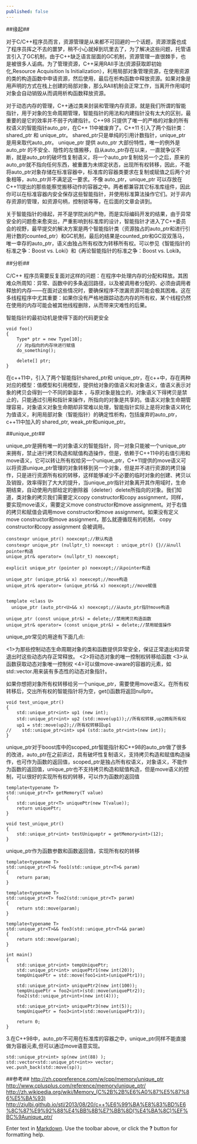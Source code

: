 ```yaml
---
published: false
---
```


##缘起##

对于C/C++程序员而言，资源管理是从来都不可回避的一个话题，资源泄露也成了程序员挥之不去的噩梦，稍不小心就掉到坑里去了，为了解决这些问题，托管语言引入了GC机制，由于C++缺乏语言层面的GC机制，资源管理一直很棘手，也是被很多人诟病。为了管理资源，C++采用RAII手法(资源获取即初始化,Resource Acquisition Is Initialization），利用局部对象管理资源，在使用资源的类的构造函数中申请资源，然后使用，最后在析构函数中释放资源。如果对象是用声明的方式在栈上创建的局部对象，那么RAII机制会正常工作，当离开作用域时对象会自动销毁从而调用析构函数释放资源。

对于动态内存的管理，C++通过类来封装和管理内存资源，就是我们所谓的智能指针，用于对象的生命周期管理，智能指针的用法和内建指针没有太大的区别，最重要的是它的效率并不弱于内建指针。C++98 只提供了唯一的严格的对象的所有权语义的智能指针auto_ptr，在C++ 11中被废弃了。C++11  引入了两个指针类： shared_ptr 和 unique_ptr。 shared_ptr只是单纯的引用计数指针，unique_ptr 是用来取代auto_ptr。 unique_ptr 提供 auto_ptr 大部份特性，唯一的例外是 auto_ptr 的不安全、隐性的左值搬移，自从auto_ptr存在以来，一直就争议不断，就是auto_ptr的破坏性复制语义，将一个auto_ptr复制给另一个之后，原来的auto_ptr就不指向任何东西，被重置为未绑定状态，出现所有权转移，因此，不能将auto_ptr对象存储在标准容器中，标准库的容器类要求在复制或赋值之后两个对象相等，auto_ptr并不满足这一要求。不像 auto_ptr，unique_ptr 可以存放在 C++11提出的那些能察觉搬移动作的容器之中。两者都兼容其它标准库组件，因此你可以在标准容器内安全保存这些智能指针，并使用标准算法操作它们。对于非内存资源的管理，如资源句柄，控制锁等等，在后面的文章会讲到。

 关于智能指针的缘起，并不是学院派的产物，而是实际编码开发的结果，由于异常安全的问题愈来愈突出，严重影响到标准库的设计，智能指针才进入了C++委员会的视野，最早提交的解决方案是两个智能指针类（资源独占的auto_ptr和进行引用计数的counted_ptr）和GC机制，最后的结果是counted_ptr和GC双双落马，唯一幸存的auto_ptr，语义由独占所有权改为转移所有权。可以参见《智能指针的标准之争：Boost vs. Loki》和《再论智能指针的标准之争：Boost vs. Loki》。

##分析##

 
C/C++ 程序员需要反复面对这样的问题：在程序中处理内存的分配和释放。其困难众所周知：异常、函数中的多条返回路径，以及被调用者分配的、必须由调用者释放的内存——在面对这些情况时，要确保程序不泄漏资源可能会极其困难。这在多线程程序中尤其重要：如果你没有严格地跟踪动态内存的所有权，某个线程仍然在使用的内存可能会被其他线程删除，从而带来灾难性的后果。

智能指针的最初动机是使得下面的代码更安全

    void foo()
    {
        Type* ptr = new Type[10];
        // 对p指向的内存块进行赋值
        do_something();
    
        delete[] ptr;
    }

在c++11中，引入了两个智能指针shared_ptr和 unique_ptr，在c++中，存在两种对应的模型：值模型和引用模型，提供给对象的值语义和对象语义，值语义表示对象的拷贝会得到一个不同的新副本 ，与原对象是独立的，对象语义下得拷贝是禁止的，只能通过引用和指针来操作，所指向的对象是共享的。值语义对象生命期管理容易，对象语义对象生命期却非常难以处理，智能指针实际上是将对象语义转化为值语义，利用局部对象（智能指针）的确定性析构，包括废弃的auto_ptr，c++11中加入的 shared_ptr,  weak_ptr和unique_ptr。

##unique_ptr##

unique_ptr是拥有唯一的对象语义的智能指针，同一对象只能被一个unique_ptr来拥有，禁止进行拷贝构造和赋值构造操作，但是，依赖于C++11中的右值引用和move语义，它可以转让所有权给另一个unique_ptr，C++11提供的move语义可以将资源unique_ptr管理的对象转移到另一个对象，但是并不进行资源的拷贝操作，只是进行资源所有权的转移，这样能够减少不必要的临时对象的创建、拷贝以及销毁，效率得到了大大的提升，当unique_ptr指针对象离开其作用域时，生命期结束，自动使用内部给定的删除器（deleter）delete所指向的对象。我们知道，类对象的拷贝我们需要定义copy constructor和copy assignment，同样，要实现move语义，需要定义move constructor和move assignment。对于右值的拷贝和赋值会调用move constructor和move assignment。如果没有定义move constructor和move assignment，那么就遵循现有的机制， copy constructor和copy assignment 会被调用。

    constexpr unique_ptr() noexcept;//默认构造
    constexpr unique_ptr (nullptr_t) noexcept : unique_ptr() {}//从null pointer构造
    unique_ptr& operator= (nullptr_t) noexcept;
    
    explicit unique_ptr (pointer p) noexcept;//从pointer构造
    
    unique_ptr (unique_ptr&& x) noexcept;//move构造
    unique_ptr& operator= (unique_ptr&& x) noexcept;//move赋值
    
    
    template <class U>
      unique_ptr (auto_ptr<U>&& x) noexcept;//从auto_ptr指针move构造
    
    unique_ptr (const unique_ptr&) = delete;//禁用拷贝构造函数
    unique_ptr& operator= (const unique_ptr&) = delete;//禁用赋值操作

unique_ptr常见的用途有下面几点:

<1>为那些控制动态生命周期对象的类和函数提供异常安全，保证正常退出和异常退出时这些动态内存正常释放。
<2>将动态对象的唯一控制权转移给函数
<3>从函数获取动态对象唯一控制权
<4>可以做move-aware的容器的元素，如std::vector.用来装有多态性的动态对象指针。

如果你想把对象所有权转移给另一个unique_ptr，需要使用move语义。在所有权转移后，交出所有权的智能指针将为空，get()函数将返回nullptr。

    void test_unique_ptr()
    {
    	std::unique_ptr<int> up1 (new int);
    	std::unique_ptr<int> up2 (std::move(up1));//所有权转移,up2拥有所有权
      	up1 = std::move(up2);//所有权转移回up1
    //    std::unique_ptr<int> up4 (std::auto_ptr<int>(new int));
    }

unique_ptr对于boost库中的scoped_ptr智能指针和C++98的auto_ptr做了很多的改进，auto_ptr在之前讲过，具有破坏性复制语义，支持拷贝构造和赋值构造操作，也可作为函数的返回值，scoped_ptr是独占所有权语义，对象语义，不能作为函数的返回值，unique_ptr也不支持拷贝构造和赋值构造，但是move语义的控制，可以很好的实现所有权的转移，可以作为函数的返回值


    template<typename T>
    std::unique_ptr<T> getMemory(T value)
    {
    	std::unique_ptr<T> uniquePtr(new T(value));
    	return uniquePtr;
    }
    
    void test_unique_ptr()
    {
    	std::unique_ptr<int> testUniqueptr = getMemory<int>(12);
    }


unique_ptr作为函数参数和函数返回值，实现所有权的转移

    template<typename T>
    std::unique_ptr<T>& foo1(std::unique_ptr<T>& param)
    {
        return param;
    }
    
    template<typename T>
    std::unique_ptr<T> foo2(std::unique_ptr<T> param)
    {
        return std::move(param);
    }
    
    template<typename T>
    std::unique_ptr<T>&& foo3(std::unique_ptr<T>&& param)
    {
        return std::move(param);
    }
    
    int main()
    {
        std::unique_ptr<int> tempUniquePtr;
        std::unique_ptr<int> uniquePtr1(new int(20));
        tempUniquePtr = std::move(foo1<int>(uniquePtr1));
    
        std::unique_ptr<int> uniquePtr2(new int(100));
        tempUniquePtr = foo2<int>(std::move(uniquePtr2));
        foo2(std::unique_ptr<int>(new int(4))); 
    
        std::unique_ptr<int> uniquePtr3(new int(5));
        tempUniquePtr = foo3<int>(std::move(uniquePtr3));
    
        return 0;
    }


3.在C++98中，auto_ptr不可用在标准库的容器之中，unique_ptr同样不能直接做为容器元素,但可以通过move语意实现。

    std::unique_ptr<int> sp(new int(88) );
    std::vector<std::unique_ptr<int>> vector;
    vec.push_back(std::move(sp));


##参考##
http://zh.cppreference.com/w/cpp/memory/unique_ptr
http://www.cplusplus.com/reference/memory/unique_ptr/
http://zh.wikipedia.org/wiki/Memory_(C%2B%2B%E6%A0%87%E5%87%86%E5%BA%93)
http://zjulbj.github.io/stl/2013/08/20/c++%E6%99%BA%E8%83%BD%E6%8C%87%E9%92%88%E4%BB%8B%E7%BB%8D(%E4%BA%8C)%EF%BC%9Aunique_ptr/














Enter text in [Markdown](http://daringfireball.net/projects/markdown/). Use the toolbar above, or click the **?** button for formatting help.
